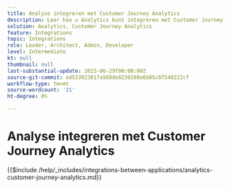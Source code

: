 ```yaml
---
title: Analyse integreren met Customer Journey Analytics
description: Leer hoe u Analytics kunt integreren met Customer Journey Analytics.
solution: Analytics, Customer Journey Analytics
feature: Integrations
topic: Integrations
role: Leader, Architect, Admin, Developer
level: Intermediate
kt: null
thumbnail: null
last-substantial-update: 2023-06-29T00:00:00Z
source-git-commit: ed53392381fa568de8230288e6b85c87540222cf
workflow-type: tm+mt
source-wordcount: '21'
ht-degree: 0%

---
```



# Analyse integreren met Customer Journey Analytics

{{$include /help/_includes/integrations-between-applications/analytics-customer-journey-analytics.md}}
